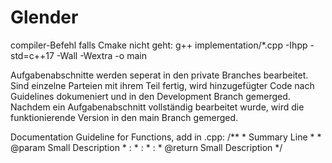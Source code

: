 # Glender

compiler-Befehl falls Cmake nicht geht: g++ implementation/*.cpp -Ihpp -std=c++17 -Wall -Wextra -o main


Aufgabenabschnitte werden seperat in den private Branches bearbeitet. Sind einzelne Parteien mit ihrem Teil fertig, wird hinzugefügter Code nach Guidelines dokumeniert und in den Development Branch gemerged.
Nachdem ein Aufgabenabschnitt vollständig bearbeitet wurde, wird die funktionierende Version in den main Branch gemerged.


Documentation Guideline for Functions, add in .cpp:
        /**
         * Summary Line
         * 
         * @param <name> Small Description
         *     :
         *     :
         *     :
         * @return Small Description
         */
